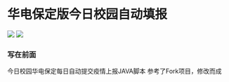 # 华电保定版今日校园自动填报
![](https://img.shields.io/badge/build-passing-brightgreen) ![](https://img.shields.io/badge/Powered%20by-Damon-green)
### 写在前面

今日校园华电保定每日自动提交疫情上报JAVA脚本
参考了Fork项目，修改而成


